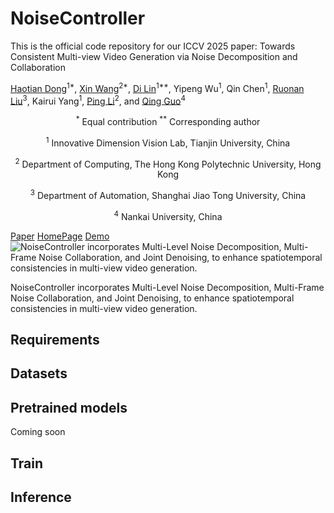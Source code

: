 # NoiseController
This is the official code repository for our ICCV 2025 paper:
Towards Consistent Multi-view Video Generation via Noise Decomposition and Collaboration

[Haotian Dong](https://scholar.google.com/citations?hl=zh-CN&user=tFiO2ggAAAAJ&view_op=list_works&sortby=pubdate)<sup>1\*</sup>, [Xin Wang](https://scholar.google.com/citations?user=hIztErEAAAAJ&hl=zh-CN)<sup>2*</sup>, [Di Lin](https://dilincv.github.io/)<sup>1**</sup>, Yipeng Wu<sup>1</sup>, Qin Chen<sup>1</sup>, [Ruonan Liu](https://ruonanliu.com/)<sup>3</sup>, Kairui Yang<sup>1</sup>, [Ping Li](https://www4.comp.polyu.edu.hk/~pinli/)<sup>2</sup>, and [Qing Guo](https://tsingqguo.github.io/)<sup>4</sup>

<p align="center"> <sup>*</sup> Equal contribution <sup>**</sup> Corresponding author</p>
<p align="center"> <sup>1</sup> Innovative Dimension Vision Lab, Tianjin University, China</p>
<p align="center"> <sup>2</sup> Department of Computing, The Hong Kong Polytechnic University, Hong Kong</p>
<p align="center"> <sup>3</sup> Department of Automation, Shanghai Jiao Tong University, China</p>
<p align="center"> <sup>4</sup> Nankai University, China</p>

[Paper](https://arxiv.org/abs/2504.18448) [HomePage](https://dilincv.github.io/) [Demo](./video)
![NoiseController incorporates Multi-Level Noise Decomposition, Multi-Frame Noise Collaboration, and Joint Denoising, to enhance spatiotemporal consistencies in multi-view video generation.
](./Figures/overview.png)

NoiseController incorporates Multi-Level Noise Decomposition, Multi-Frame Noise Collaboration, and Joint Denoising, to enhance spatiotemporal consistencies in multi-view video generation.

## Requirements

## Datasets


## Pretrained models

Coming soon

## Train


## Inference
